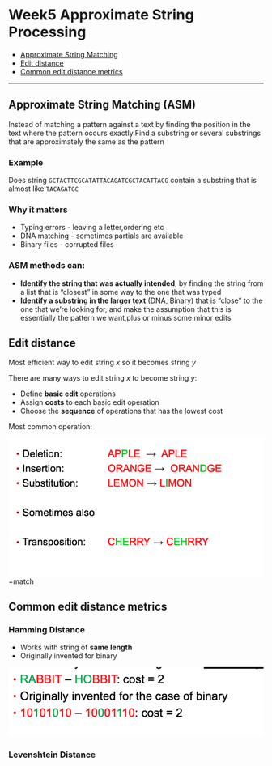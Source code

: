# Week5 Approximate String Processing

- [Approximate String Matching](<##Approximate%20String%20Matching%20(ASM)>)
- [Edit distance](##Edit%20distance)
- [Common edit distance metrics](##Common%20edit%20distance%20metrics)

---

## Approximate String Matching (ASM)

Instead of matching a pattern against a text by finding the position in the text where the pattern occurs exactly.Find a substring or several substrings that are approximately the same as the pattern

### Example

Does string `GCTACTTCGCATATTACAGATCGCTACATTACG` contain a substring that is almost like `TACAGATGC`

### Why it matters

- Typing errors - leaving a letter,ordering etc
- DNA matching - sometimes partials are available
- Binary files - corrupted files

### ASM methods can:

- **Identify the string that was actually intended**, by finding the string from a list that is “closest” in some way to the one that was typed
- **Identify a substring in the larger text** (DNA, Binary) that is “close” to the one that we’re looking for, and make the assumption that this is essentially the pattern we want,plus or minus some minor edits

## Edit distance

Most efficient way to edit string _x_ so it becomes string _y_

There are many ways to edit string _x_ to become string _y_:

- Define **basic edit** operations
- Assign **costs** to each basic edit operation
- Choose the **sequence** of operations that has the lowest cost

Most common operation:

![operations](images/operations.png)
+match

## Common edit distance metrics

### Hamming Distance

- Works with string of **same length**
- Originally invented for binary

![hamming-distance](images/hamming-distance.png)

### Levenshtein Distance
